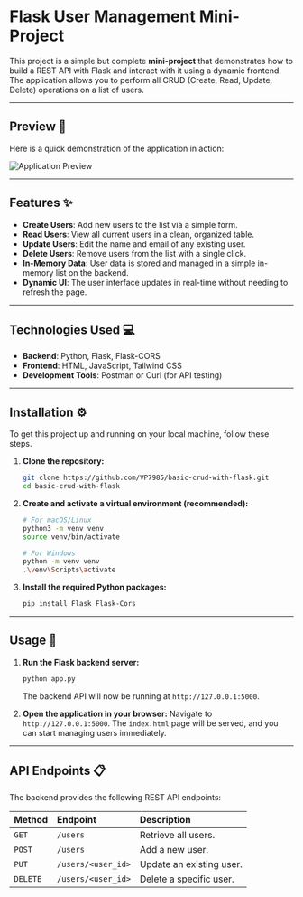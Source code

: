 # Flask User Management Mini-Project

This project is a simple but complete **mini-project** that demonstrates how to build a REST API with Flask and interact with it using a dynamic frontend. The application allows you to perform all CRUD (Create, Read, Update, Delete) operations on a list of users.

---

## Preview 🎥

Here is a quick demonstration of the application in action:

![Application Preview](assets/videos/crud.gif)

---

## Features ✨

* **Create Users**: Add new users to the list via a simple form.
* **Read Users**: View all current users in a clean, organized table.
* **Update Users**: Edit the name and email of any existing user.
* **Delete Users**: Remove users from the list with a single click.
* **In-Memory Data**: User data is stored and managed in a simple in-memory list on the backend.
* **Dynamic UI**: The user interface updates in real-time without needing to refresh the page.

---

## Technologies Used 💻

* **Backend**: Python, Flask, Flask-CORS
* **Frontend**: HTML, JavaScript, Tailwind CSS
* **Development Tools**: Postman or Curl (for API testing)

---

## Installation ⚙️

To get this project up and running on your local machine, follow these steps.

1.  **Clone the repository:**
    ```bash
    git clone https://github.com/VP7985/basic-crud-with-flask.git
    cd basic-crud-with-flask
    ```

2.  **Create and activate a virtual environment (recommended):**
    ```bash
    # For macOS/Linux
    python3 -m venv venv
    source venv/bin/activate

    # For Windows
    python -m venv venv
    .\venv\Scripts\activate
    ```

3.  **Install the required Python packages:**
    ```bash
    pip install Flask Flask-Cors
    ```

---

## Usage 🚀

1.  **Run the Flask backend server:**
    ```bash
    python app.py
    ```
    The backend API will now be running at `http://127.0.0.1:5000`.

2.  **Open the application in your browser:**
    Navigate to `http://127.0.0.1:5000`. The `index.html` page will be served, and you can start managing users immediately.

---

## API Endpoints 📋

The backend provides the following REST API endpoints:

| Method   | Endpoint          | Description                  |
| :------- | :---------------- | :--------------------------- |
| `GET`    | `/users`          | Retrieve all users.          |
| `POST`   | `/users`          | Add a new user.              |
| `PUT`    | `/users/<user_id>` | Update an existing user.     |
| `DELETE` | `/users/<user_id>` | Delete a specific user.      |